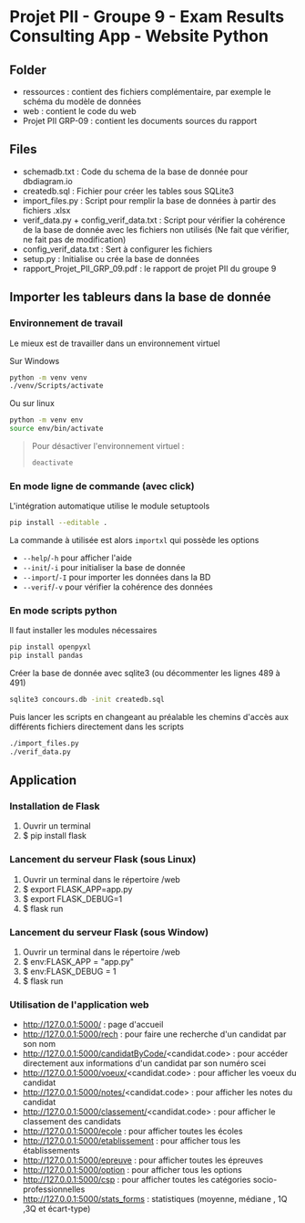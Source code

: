 # Projet PII - Groupe 9 - Exam Results Consulting App - Website Python

## Folder
- ressources : contient des fichiers complémentaire, par exemple le schéma du modèle de données
- web : contient le code du web
- Projet PII GRP-09 : contient les documents sources du rapport

## Files

- schemadb.txt : Code du schema de la base de donnée pour dbdiagram.io
- createdb.sql : Fichier pour créer les tables sous SQLite3
- import_files.py : Script pour remplir la base de données à partir des fichiers .xlsx
- verif_data.py + config_verif_data.txt : Script pour vérifier la cohérence de la base de donnée avec les fichiers non utilisés (Ne fait que vérifier, ne fait pas de modification)
- config_verif_data.txt : Sert à configurer les fichiers
- setup.py : Initialise ou crée la base de données
- rapport_Projet_PII_GRP_09.pdf : le rapport de projet PII du groupe 9

## Importer les tableurs dans la base de donnée

### Environnement de travail

Le mieux est de travailler dans un environnement virtuel

Sur Windows
```bash
python -m venv venv
./venv/Scripts/activate
```
Ou sur linux
```bash
python -m venv env
source env/bin/activate
```

>Pour  désactiver l'environnement virtuel :  
> ```bash
> deactivate
> ```

### En mode ligne de commande (avec click)
L'intégration automatique utilise le module setuptools
```bash
pip install --editable .
```

La commande à utilisée est alors `importxl` qui possède les options
* `--help`/`-h` pour afficher l'aide
* `--init`/`-i` pour initialiser la base de donnée
* `--import`/`-I` pour importer les données dans la BD
* `--verif`/`-v` pour vérifier la cohérence des données

### En mode scripts python
Il faut installer les modules nécessaires
```bash
pip install openpyxl
pip install pandas
```
Créer la base de donnée avec sqlite3 (ou décommenter les lignes 489 à 491)
```bash
sqlite3 concours.db -init createdb.sql
```
Puis lancer les scripts en changeant au préalable les chemins d'accès aux différents fichiers directement dans les scripts
```bash
./import_files.py
./verif_data.py
```

## Application

### Installation de Flask
1. Ouvrir un terminal
2. $ pip install flask

### Lancement du serveur Flask (sous Linux)
1. Ouvrir un terminal dans le répertoire /web
2. $ export FLASK_APP=app.py
3. $ export FLASK_DEBUG=1
4. $ flask run

### Lancement du serveur Flask (sous Window)
1. Ouvrir un terminal dans le répertoire /web
2. $ env:FLASK_APP = "app.py"
3. $ env:FLASK_DEBUG = 1
4. $ flask run

### Utilisation de l'application web
- http://127.0.0.1:5000/ : page d'accueil
- http://127.0.0.1:5000/rech : pour faire une recherche d'un candidat par son nom
- http://127.0.0.1:5000/candidatByCode/<candidat.code> : pour accéder directement aux informations d'un candidat par son numéro scei
- http://127.0.0.1:5000/voeux/<candidat.code> : pour afficher les voeux du candidat
- http://127.0.0.1:5000/notes/<candidat.code> : pour afficher les notes du candidat
- http://127.0.0.1:5000/classement/<candidat.code> : pour afficher le classement des candidats
- http://127.0.0.1:5000/ecole : pour afficher toutes les écoles
- http://127.0.0.1:5000/etablissement : pour afficher tous les établissements
- http://127.0.0.1:5000/epreuve : pour afficher toutes les épreuves
- http://127.0.0.1:5000/option : pour afficher tous les options
- http://127.0.0.1:5000/csp : pour afficher toutes les catégories socio-professionnelles
- http://127.0.0.1:5000/stats_forms : statistiques (moyenne, médiane , 1Q ,3Q et écart-type)
